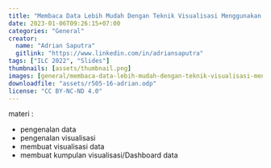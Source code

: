 ```yaml
---
title: "Membaca Data Lebih Mudah Dengan Teknik Visualisasi Menggunakan LibreOffice Oleh Adrian Saputra"
date: 2023-01-06T09:26:15+07:00
categories: "General"
creator: 
  name: "Adrian Saputra"
  gitlink: "https://www.linkedin.com/in/adriansaputra"
tags: ["ILC 2022", "Slides"]
thumbnails: [assets/thumbnail.png]
images: [general/membaca-data-lebih-mudah-dengan-teknik-visualisasi-menggunakan-libreoffice-oleh-adrian-saputra/assets/thumbnail.png]
downloadfile: "assets/r505-16-adrian.odp"
license: "CC BY-NC-ND 4.0"
---
```

materi :
- pengenalan data
- pengenalan visualisasi
- membuat visualisasi data
- membuat kumpulan visualisasi/Dashboard data
